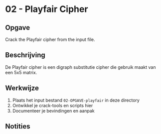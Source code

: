 # 02 - Playfair Cipher

## Opgave
Crack the Playfair cipher from the input file.

## Beschrijving
De Playfair cipher is een digraph substitutie cipher die gebruik maakt van een 5x5 matrix.

## Werkwijze
1. Plaats het input bestand `02-OPGAVE-playfair` in deze directory
2. Ontwikkel je crack-tools en scripts hier
3. Documenteer je bevindingen en aanpak

## Notities
<!-- Voeg hier je aantekeningen toe tijdens het kraken -->
